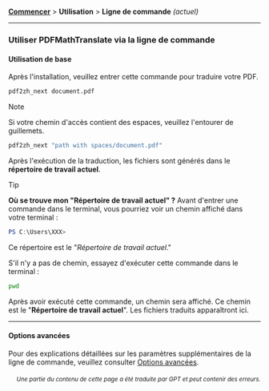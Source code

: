 [**Commencer**](./commencer.md) > **Utilisation** > **Ligne de commande** _(actuel)_

---

### Utiliser PDFMathTranslate via la ligne de commande

#### Utilisation de base

Après l'installation, veuillez entrer cette commande pour traduire votre PDF.

```bash
pdf2zh_next document.pdf
```

> [!NOTE]
> 
> Si votre chemin d'accès contient des espaces, veuillez l'entourer de guillemets.
> 
> ```bash
> pdf2zh_next "path with spaces/document.pdf"
> ```

Après l'exécution de la traduction, les fichiers sont générés dans le **répertoire de travail actuel**.

> [!TIP]
> **Où se trouve mon "Répertoire de travail actuel" ?**
> Avant d'entrer une commande dans le terminal, vous pourriez voir un chemin affiché dans votre terminal :
> 
> ```powershell
> PS C:\Users\XXX>
> ```
> 
> Ce répertoire est le "*Répertoire de travail actuel*."
> 
> S'il n'y a pas de chemin, essayez d'exécuter cette commande dans le terminal :
> 
> ```bash
> pwd
> ```
> 
> Après avoir exécuté cette commande, un chemin sera affiché. Ce chemin est le "**Répertoire de travail actuel**". Les fichiers traduits apparaîtront ici.

---

#### Options avancées

Pour des explications détaillées sur les paramètres supplémentaires de la ligne de commande, veuillez consulter [Options avancées](./../advanced/advanced.md).

<div align="right"> 
<h6><small>Une partie du contenu de cette page a été traduite par GPT et peut contenir des erreurs.</small></h6>